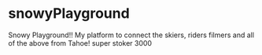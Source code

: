 # snowyPlayground
Snowy Playground!! My platform to connect the skiers, riders filmers and all of the above from Tahoe! super stoker 3000
